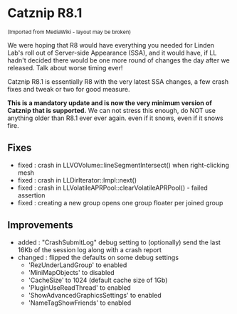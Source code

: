 # Catznip R8.1

<sup>(Imported from MediaWiki - layout may be broken)</sup>

We were hoping that R8 would have everything you needed for Linden Lab's roll out of Server-side Appearance (SSA), and it would have, if LL hadn't decided there would be one more round of changes the day after we released. Talk about worse timing ever!

Catznip R8.1 is essentially R8 with the very latest SSA changes, a few crash fixes and tweak or two for good measure.

**This is a mandatory update and is now the very minimum version of Catznip that is supported.** We can not stress this enough, do NOT use anything older than R8.1 ever ever again. even if it snows, even if it snows fire.

## Fixes
* fixed : crash in LLVOVolume::lineSegmentIntersect() when right-clicking mesh
* fixed : crash in LLDirIterator::Impl::next()
* fixed : crash in LLVolatileAPRPool::clearVolatileAPRPool() - failed assertion
* fixed : creating a new group opens one group floater per joined group

## Improvements
* added : "CrashSubmitLog" debug setting to (optionally) send the last 16Kb of the session log along with a crash report
* changed : flipped the defaults on some debug settings
	* 'RezUnderLandGroup' to enabled
	* 'MiniMapObjects' to disabled
	* 'CacheSize' to 1024 (default cache size of 1Gb)
	* 'PluginUseReadThread' to enabled
	* 'ShowAdvancedGraphicsSettings' to enabled
	* 'NameTagShowFriends' to enabled
